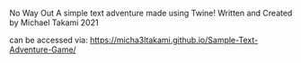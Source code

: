 No Way Out
A simple text adventure made using Twine!
Written and Created by Michael Takami
2021

can be accessed via: https://micha3ltakami.github.io/Sample-Text-Adventure-Game/
